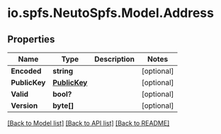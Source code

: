# io.spfs.NeutoSpfs.Model.Address
## Properties

Name | Type | Description | Notes
------------ | ------------- | ------------- | -------------
**Encoded** | **string** |  | [optional] 
**PublicKey** | [**PublicKey**](PublicKey.md) |  | [optional] 
**Valid** | **bool?** |  | [optional] 
**Version** | **byte[]** |  | [optional] 

[[Back to Model list]](../README.md#documentation-for-models) [[Back to API list]](../README.md#documentation-for-api-endpoints) [[Back to README]](../README.md)

